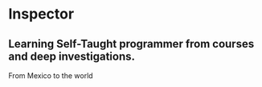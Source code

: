 
# Inspector 
## Learning Self-Taught programmer from courses and deep investigations.
From Mexico to the world

